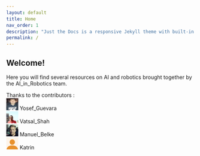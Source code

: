 ```yaml
---
layout: default
title: Home
nav_order: 1
description: "Just the Docs is a responsive Jekyll theme with built-in search that is easily customizable and hosted on GitHub Pages."
permalink: /
---
```


## Welcome!

Here you will find several resources on AI and robotics brought together by the AI_in_Robotics team.

Thanks to the contributors :  
<img src="utils/Yosef_Guevara.png" width="32" height="32" alt=""/>  Yosef_Guevara    
<img src="utils/Vatsal_Shah.jpg" width="32" height="32" alt=""/>  Vatsal_Shah  
<img src="utils/Manuel_Belke.jpg" width="32" height="32" alt=""/>  Manuel_Belke  
<img src="utils/Katrin.png" width="32" height="32" alt=""/>  Katrin  
